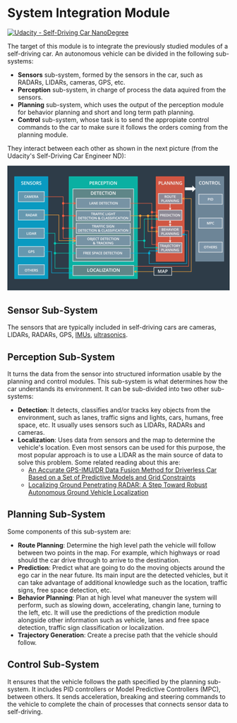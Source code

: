 # System Integration Module

[![Udacity - Self-Driving Car NanoDegree](https://s3.amazonaws.com/udacity-sdc/github/shield-carnd.svg)](http://www.udacity.com/drive)

The target of this module is to integrate the previously studied modules of a self-driving car. An autonomous vehicle can be divided in the following sub-systems:

- **Sensors** sub-system, formed by the sensors in the car, such as RADARs, LIDARs, cameras, GPS, etc.
- **Perception** sub-system, in charge of process the data aquired from the sensors.
- **Planning** sub-system, which uses the output of the perception module for behavior planning and short and long term path planning. 
- **Control** sub-system, whose task is to send the appropiate control commands to the car to make sure it follows the orders coming from the planning module.

They interact between each other as shown in the next picture (from the Udacity's Self-Driving Car Engineer ND): 

![Diagram of module interaction](module_interaction.png)


## Sensor Sub-System
The sensors that are typically included in self-driving cars are cameras, LIDARs, RADARs, GPS, [IMUs](https://en.wikipedia.org/wiki/Inertial_measurement_unit), [ultrasonics](https://en.wikipedia.org/wiki/Parking_sensor).

## Perception Sub-System
It turns the data from the sensor into structured information usable by the planning and control modules. This sub-system is what determines how the car understands its environment. It can be sub-divided into two other sub-systems:

- **Detection**: It detects, classifies and/or tracks key objects from the environment, such as lanes, traffic signs and lights, cars, humans, free space, etc. It usually uses sensors such as LIDARs, RADARs and cameras.
- **Localization**: Uses data from sensors and the map to determine the vehicle's location. Even most sensors can be used for this purpose, the most popular approach is to use a LIDAR as the main source of data to solve this problem. Some related reading about this are:
  - [An Accurate GPS-IMU/DR Data Fusion Method for Driverless Car Based on a Set of Predictive Models and Grid Constraints](https://www.mdpi.com/1424-8220/16/3/280/htm)
  - [Localizing Ground Penetrating RADAR: A Step Toward Robust Autonomous Ground Vehicle Localization](https://onlinelibrary.wiley.com/doi/full/10.1002/rob.21605)


## Planning Sub-System
Some components of this sub-system are:

- **Route Planning**: Determine the high level path the vehicle will follow between two points in the map. For example, which highways or road should the car drive through to arrive to the destination.
- **Prediction**: Predict what are going to do the moving objects around the ego car in the near future. Its main input are the detected vehicles, but it can take advantage of additional knowledge such as the location, traffic signs, free space detection, etc.
- **Behavior Planning**: Plan at high level what maneuver the system will perform, such as slowing down, accelerating, changin lane, turning to the left, etc. It will use the predictions of the prediction module alongside other information such as vehicle, lanes and free space detection, traffic sign classification or localization.
- **Trajectory Generation**: Create a precise path that the vehicle should follow.


## Control Sub-System
It ensures that the vehicle follows the path specified by the planning sub-system. It includes PID controllers or Model Predictive Controllers (MPC), between others. It sends acceleration, breaking and steering commands to the vehicle to complete the chain of processes that connects sensor data to self-driving.

